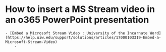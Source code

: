 # How to insert a MS Stream video in an o365 PowerPoint presentation
	- [Embed a Microsoft Stream Video : University of the Incarnate Word](https://help.uiw.edu/support/solutions/articles/17000103319-Embed-a-Microsoft-Stream-Video)
		-